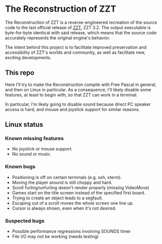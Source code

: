 # The Reconstruction of ZZT

The Reconstruction of ZZT is a reverse-engineered recreation of the source code to the last official release of
[ZZT](https://museumofzzt.com/about-zzt), ZZT 3.2. The output executable is byte-for-byte identical with said
release, which means that the source code accurately represents the original engine's behavior.

The intent behind this project is to facilitate improved preservation and accessibility of ZZT's worlds and community,
as well as facilitate new, exciting developments.

## This repo

Here I'll try to make the Reconstruction compile with Free Pascal in general,
and then on Linux in particular. As a consequence, I'll likely disable some
features, at least to begin with, so that ZZT can work in a terminal.

In particular, I'm likely going to disable sound because direct PC speaker
access is hard, and mouse and joystick support for similar reasons.

## Linux status

### Known missing features

- No joystick or mouse support.
- No sound or music.

### Known bugs

- Positioning is off on certain terminals (e.g. ssh, xterm).
- Moving the player around is still choppy and hard.
- Scroll furling/unfurling doesn't render properly (missing VideoMove)
- Games start on the title screen instead of the specified first board.
- Trying to create an object leads to a segfault.
- Escaping out of a scroll moves the whole screen one line up.
- Cursor is always shown, even when it's not desired.

### Suspected bugs

- Possible performance regressions involving SOUNDS timer
- File I/O may not be working (needs testing)
